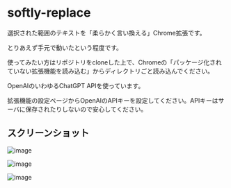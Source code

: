 # softly-replace

選択された範囲のテキストを「柔らかく言い換える」Chrome拡張です。

とりあえず手元で動いたという程度です。

使ってみたい方はリポジトリをcloneした上で、Chromeの「パッケージ化されていない拡張機能を読み込む」からディレクトリごと読み込んでください。

OpenAIのいわゆるChatGPT APIを使っています。

拡張機能の設定ページからOpenAIのAPIキーを設定してください。APIキーはサーバに保存されたりしないので安心してください。

## スクリーンショット

![image](https://github.com/kmizu/softly-replace/assets/97326/cca3680c-12a6-447c-a25e-9c8346b2ce1e)

![image](https://github.com/kmizu/softly-replace/assets/97326/d5335770-1450-4b5d-b35d-67e8af4febc4)

![image](https://github.com/kmizu/softly-replace/assets/97326/70cbc862-2926-41b4-8c23-bcbd8cbdb047)
